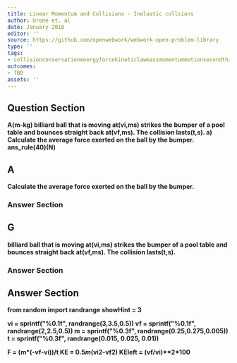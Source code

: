 ```yaml
---
title: Linear Momentum and Collisions - Inelastic collsions
author: Urone et. al
date: January 2018
editor: ''
source: https://github.com/openwebwork/webwork-open-problem-library
type: ''
tags:
- collisionconservationenergyforcekineticlawmassmomentummotionsecondthirdvectorvelocity
outcomes:
- TBD
assets: ''
---
```


## Question Section 

<b>
A(m-kg) billiard ball that is moving at(vi,ms) strikes the bumper of a pool table and bounces straight back at(vf,ms). The collision lasts(t,s). 
a) Calculate the average force exerted on the ball by the bumper. 
ans_rule(40)(N)

## A
Calculate the average force exerted on the ball by the bumper. 
### Answer Section
## G
billiard ball that is moving at(vi,ms) strikes the bumper of a pool table and bounces straight back at(vf,ms). The collision lasts(t,s). 
### Answer Section


## Answer Section

from random import randrange
showHint = 3

vi = sprintf("%0.1f", randrange(3,3.5,0.5))
vf = sprintf("%0.1f", randrange(2,2.5,0.5))
m = sprintf("%0.3f", randrange(0.25,0.275,0.005))
t = sprintf("%0.3f", randrange(0.015, 0.025, 0.01))

F = (m*(-vf-vi))/t
KE = 0.5*m*(vi**2-vf**2)
KEleft = (vf/vi)**2*100